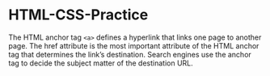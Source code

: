# HTML-CSS-Practice

The HTML anchor tag `<a>` defines a hyperlink that links one page to another page. The href attribute is the most important attribute of the HTML anchor tag that determines the link’s destination. Search engines use the anchor tag to decide the subject matter of the destination URL.

